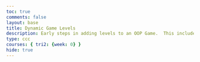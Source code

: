 ```yaml
---
toc: true
comments: false
layout: base
title: Dynamic Game Levels
description: Early steps in adding levels to an OOP Game.  This includes basic animations left-right-jump, multiple background, and simple callback to terminate each level.
type: ccc
courses: { tri2: {week: 0} }
hide: true
---
```


<script>
  window.location.href = "https://ryann96.github.io/Team-Project/mariogame";
</script>